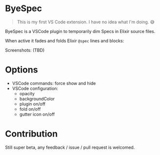 # ByeSpec

> This is my first VS Code extension. I have no idea what I'm doing. 😅

ByeSpec is a VSCode plugin to temporarily dim Specs in Elixir source files.

When active it fades and folds Elixir `@spec` lines and blocks:

Screenshots: (TBD)

# Options

- VSCode commands: force show and hide
- VSCode configuration:
  - opacity
  - backgroundColor
  - plugin on/off
  - fold on/off
  - gutter icon on/off

# Contribution

Still super beta, any feedback / issue / pull request is welcomed.
